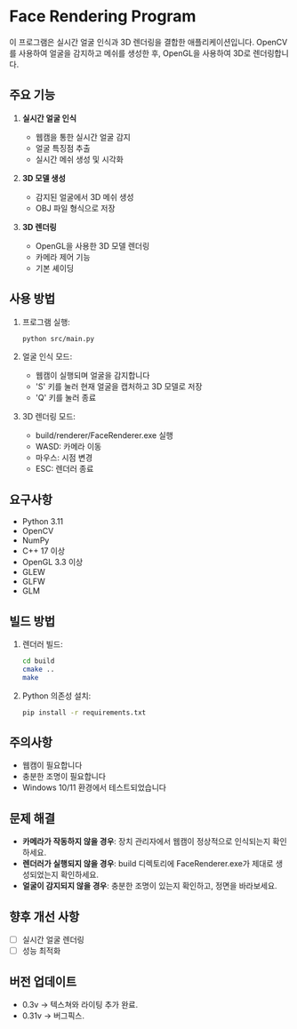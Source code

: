 # Face Rendering Program

이 프로그램은 실시간 얼굴 인식과 3D 렌더링을 결합한 애플리케이션입니다. OpenCV를 사용하여 얼굴을 감지하고 메쉬를 생성한 후, OpenGL을 사용하여 3D로 렌더링합니다.


## 주요 기능
1. **실시간 얼굴 인식**
   - 웹캠을 통한 실시간 얼굴 감지
   - 얼굴 특징점 추출
   - 실시간 메쉬 생성 및 시각화

2. **3D 모델 생성**
   - 감지된 얼굴에서 3D 메쉬 생성
   - OBJ 파일 형식으로 저장

3. **3D 렌더링**
   - OpenGL을 사용한 3D 모델 렌더링
   - 카메라 제어 기능
   - 기본 셰이딩

## 사용 방법
1. 프로그램 실행:
   ```bash
   python src/main.py
   ```

2. 얼굴 인식 모드:
   - 웹캠이 실행되며 얼굴을 감지합니다
   - 'S' 키를 눌러 현재 얼굴을 캡처하고 3D 모델로 저장
   - 'Q' 키를 눌러 종료

3. 3D 렌더링 모드:
   - build/renderer/FaceRenderer.exe 실행
   - WASD: 카메라 이동
   - 마우스: 시점 변경
   - ESC: 렌더러 종료

## 요구사항
- Python 3.11
- OpenCV
- NumPy
- C++ 17 이상
- OpenGL 3.3 이상
- GLEW
- GLFW
- GLM

## 빌드 방법
1. 렌더러 빌드:
   ```bash
   cd build
   cmake ..
   make
   ```

2. Python 의존성 설치:
   ```bash
   pip install -r requirements.txt
   ```

## 주의사항
- 웹캠이 필요합니다
- 충분한 조명이 필요합니다
- Windows 10/11 환경에서 테스트되었습니다

## 문제 해결
- **카메라가 작동하지 않을 경우**: 장치 관리자에서 웹캠이 정상적으로 인식되는지 확인하세요.
- **렌더러가 실행되지 않을 경우**: build 디렉토리에 FaceRenderer.exe가 제대로 생성되었는지 확인하세요.
- **얼굴이 감지되지 않을 경우**: 충분한 조명이 있는지 확인하고, 정면을 바라보세요.


## 향후 개선 사항
- [ ] 실시간 얼굴 렌더링
- [ ] 성능 최적화

## 버전 업데이트
- 0.3v -> 텍스쳐와 라이팅 추가 완료.
- 0.31v -> 버그픽스.

